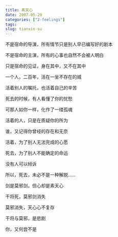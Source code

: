 ```yaml
---
title: 素天心
date: 2007-05-29
categories: ["2-feelings"]
tags: 
slug: tianxin-su
---
```



不是宿命的导演，所有情节只是别人早已编写好的剧本

不是宿命的主演，所有的心事也自然不会被人明白

只是宿命的见证，身在其中，又不在其中

一个人，二百年，活在一坐不存在的城

活着别人的嘱托，也活着自己的辛苦

死去的时候，有人看懂了你的忧愁

可那人如你一样，化作了一缕孤魂

活着的人，只是在质疑你的所为

谁，又记得你曾经的存在和无奈

活着，为了别人无法完成的心愿

死去，为了别人不能确定的命运

没有人可以倾诉

所以，死去，未必不是一种解脱……

剑是莫邪剑，但心却是素天心

干将死，莫邪剑消失

莫邪消失，天心心不复存

干将与莫邪，是悲剧

你，又何尝不是

